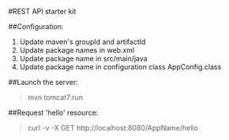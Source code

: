 #REST API starter kit

##Configuration:

1. Update maven's groupId and artifactId
2. Update package names in web.xml
3. Update package name in src/main/java
4. Update package name in configuration class AppConfig.class

##Launch the server:
> mvn tomcat7:run

##Request 'hello' resource:
> curl -v -X GET http://localhost:8080/AppName/hello
